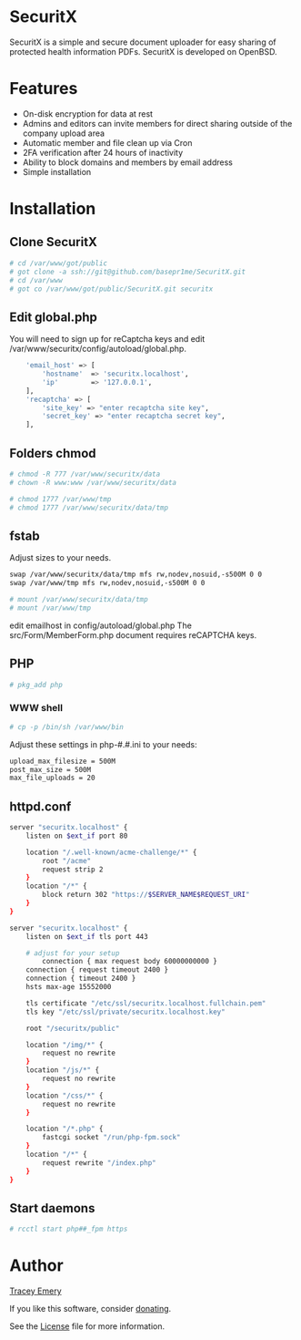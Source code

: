 # SecuritX

SecuritX is a simple and secure document uploader for easy sharing of protected
health information PDFs. SecuritX is developed on OpenBSD.

# Features

* On-disk encryption for data at rest
* Admins and editors can invite members for direct sharing outside of the company upload area
* Automatic member and file clean up via Cron
* 2FA verification after 24 hours of inactivity
* Ability to block domains and members by email address
* Simple installation

# Installation

## Clone SecuritX

```bash
# cd /var/www/got/public
# got clone -a ssh://git@github.com/basepr1me/SecuritX.git
# cd /var/www
# got co /var/www/got/public/SecuritX.git securitx
```

## Edit global.php

You will need to sign up for reCaptcha keys and edit /var/www/securitx/config/autoload/global.php.

```bash
	'email_host' => [
		'hostname'	=> 'securitx.localhost',
		'ip'		=> '127.0.0.1',
	],
	'recaptcha' => [
		'site_key' => "enter recaptcha site key",
		'secret_key' => "enter recaptcha secret key",
	],
```

## Folders chmod

```bash
# chmod -R 777 /var/www/securitx/data
# chown -R www:www /var/www/securitx/data

# chmod 1777 /var/www/tmp
# chmod 1777 /var/www/securitx/data/tmp
```

## fstab

Adjust sizes to your needs.

```bash
swap /var/www/securitx/data/tmp mfs rw,nodev,nosuid,-s500M 0 0
swap /var/www/tmp mfs rw,nodev,nosuid,-s500M 0 0

# mount /var/www/securitx/data/tmp
# mount /var/www/tmp
```

edit emailhost in config/autoload/global.php
The src/Form/MemberForm.php document requires reCAPTCHA keys.

## PHP

```bash
# pkg_add php
```

### WWW shell

```bash
# cp -p /bin/sh /var/www/bin
```

Adjust these settings in php-#.#.ini to your needs:

```bash
upload_max_filesize = 500M
post_max_size = 500M
max_file_uploads = 20
```

## httpd.conf

```bash
server "securitx.localhost" {
	listen on $ext_if port 80

	location "/.well-known/acme-challenge/*" {
		root "/acme"
		request strip 2
	}
	location "/*" {
		block return 302 "https://$SERVER_NAME$REQUEST_URI"
	}
}

server "securitx.localhost" {
	listen on $ext_if tls port 443

	# adjust for your setup
        connection { max request body 60000000000 }
	connection { request timeout 2400 }
	connection { timeout 2400 }
	hsts max-age 15552000

	tls certificate "/etc/ssl/securitx.localhost.fullchain.pem"
	tls key "/etc/ssl/private/securitx.localhost.key"

	root "/securitx/public"

	location "/img/*" {
		request no rewrite
	}
	location "/js/*" {
		request no rewrite
	}
	location "/css/*" {
		request no rewrite
	}

	location "/*.php" {
		fastcgi socket "/run/php-fpm.sock"
	}
	location "/*" {
		request rewrite "/index.php"
	}
}

```

## Start daemons

```bash
# rcctl start php##_fpm https
```

# Author

[Tracey Emery](https://github.com/basepr1me/)

If you like this software, consider [donating](https://k7tle.com/?donate=1).

See the [License](LICENSE.md) file for more information.
